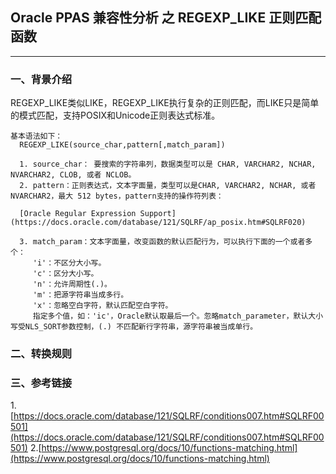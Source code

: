 ## Oracle PPAS 兼容性分析 之 REGEXP_LIKE 正则匹配函数
---

### 一、背景介绍
REGEXP_LIKE类似LIKE，REGEXP_LIKE执行复杂的正则匹配，而LIKE只是简单的模式匹配，支持POSIX和Unicode正则表达式标准。

```
基本语法如下：
  REGEXP_LIKE(source_char,pattern[,match_param])

  1. source_char： 要搜索的字符串列，数据类型可以是 CHAR, VARCHAR2, NCHAR, NVARCHAR2, CLOB, 或者 NCLOB。
  2. pattern：正则表达式，文本字面量，类型可以是CHAR, VARCHAR2, NCHAR, 或者 NVARCHAR2，最大 512 bytes，pattern支持的操作符列表：
  
  [Oracle Regular Expression Support](https://docs.oracle.com/database/121/SQLRF/ap_posix.htm#SQLRF020)
  
  3. match_param：文本字面量，改变函数的默认匹配行为，可以执行下面的一个或者多个：
     'i'：不区分大小写。
     'c'：区分大小写。
     'n'：允许周期性(.)。
     'm'：把源字符串当成多行。
     'x'：忽略空白字符，默认匹配空白字符。
     指定多个值，如：'ic'，Oracle默认取最后一个。忽略match_parameter，默认大小写受NLS_SORT参数控制，(.) 不匹配新行字符串，源字符串被当成单行。
```

### 二、转换规则

### 三、参考链接
1.[https://docs.oracle.com/database/121/SQLRF/conditions007.htm#SQLRF00501](https://docs.oracle.com/database/121/SQLRF/conditions007.htm#SQLRF00501)
2.[https://www.postgresql.org/docs/10/functions-matching.html](https://www.postgresql.org/docs/10/functions-matching.html)
